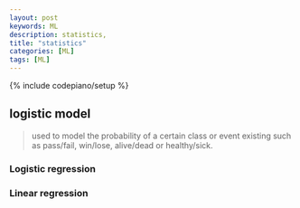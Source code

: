 ```yaml
---
layout: post
keywords: ML 
description: statistics, 
title: "statistics"
categories: [ML]
tags: [ML]
---
```

{% include codepiano/setup %}

## logistic model

> used to model the probability of a certain class or event existing such as pass/fail, win/lose, alive/dead or healthy/sick.

### Logistic regression

### Linear regression
